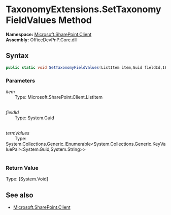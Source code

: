 # TaxonomyExtensions.SetTaxonomyFieldValues Method  
**Namespace:** [Microsoft.SharePoint.Client](Microsoft.SharePoint.Client.md)  
**Assembly:** OfficeDevPnP.Core.dll  
## Syntax
```C#
public static void SetTaxonomyFieldValues(ListItem item,Guid fieldId,IEnumerable<KeyValuePair<Guid, String>> termValues)
```
### Parameters
*item*  
&emsp;&emsp;Type: Microsoft.SharePoint.Client.ListItem  
&emsp;&emsp;  
  
*fieldId*  
&emsp;&emsp;Type: System.Guid  
&emsp;&emsp;  
  
*termValues*  
&emsp;&emsp;Type: System.Collections.Generic.IEnumerable<System.Collections.Generic.KeyValuePair<System.Guid,System.String>>  
&emsp;&emsp;  
  
### Return Value
Type: [System.Void]  

## See also
- [Microsoft.SharePoint.Client](Microsoft.SharePoint.Client.md)
